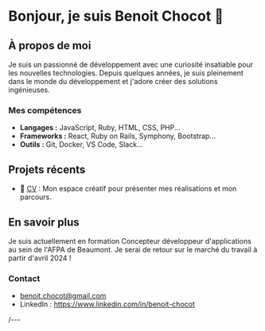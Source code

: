 # Bonjour, je suis Benoit Chocot 👋

## À propos de moi
Je suis un passionné de développement avec une curiosité insatiable pour les nouvelles technologies. Depuis quelques années, je suis pleinement dans le monde du développement et j'adore créer des solutions ingénieuses.

### Mes compétences
- **Langages :** JavaScript, Ruby, HTML, CSS, PHP...
- **Frameworks :** React, Ruby on Rails, Symphony, Bootstrap...
- **Outils :** Git, Docker, VS Code, Slack...

## Projets récents
- 🚀 [CV](https://benoitchocot.github.io/cv) : Mon espace créatif pour présenter mes réalisations et mon parcours.

## En savoir plus
Je suis actuellement en formation Concepteur développeur d'applications au sein de l'AFPA de Beaumont. Je serai de retour sur le marché du travail à partir d'avril 2024 !

### Contact
- benoit.chocot@gmail.com
- LinkedIn : https://www.linkedin.com/in/benoit-chocot

/---
